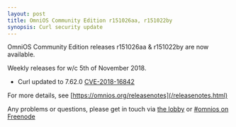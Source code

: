 ```yaml
---
layout: post
title: OmniOS Community Edition r151026aa, r151022by
synopsis: Curl security update
---
```


OmniOS Community Edition releases
r151026aa & r151022by
are now available.

Weekly releases for w/c 5th of November 2018.

* Curl updated to 7.62.0
  [CVE-2018-16842](https://cve.mitre.org/cgi-bin/cvename.cgi?name=2018-16842)

For more details, see [https://omnios.org/releasenotes](/releasenotes.html)

Any problems or questions, please get in touch via
[the lobby](https://gitter.im/omniosorg/Lobby) or
[#omnios on Freenode](http://webchat.freenode.net?randomnick=1&channels=%23omnios&uio=d4)

